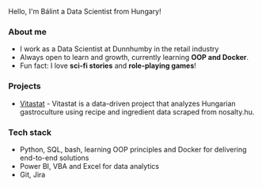Hello, I'm Bálint a Data Scientist from Hungary!
### About me

- I work as a Data Scientist at Dunnhumby in the retail industry
- Always open to learn and growth, currently learning **OOP and Docker**.
-  Fun fact: I love **sci-fi stories** and **role-playing games**!

### Projects

- [Vitastat](https://github.com/antalbalint97/Alistat) - Vitastat is a data-driven project that analyzes Hungarian gastroculture using recipe and ingredient data scraped from nosalty.hu.

### Tech stack

- Python, SQL, bash, learning OOP principles and Docker for delivering end-to-end solutions
- Power BI, VBA and Excel for data analytics
- Git, Jira
